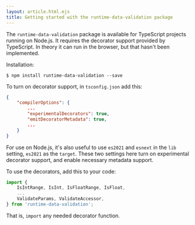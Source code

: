 ```yaml
---
layout: article.html.ejs
title: Getting started with the runtime-data-validation package
---
```


The `runtime-data-validation` package is available for TypeScript projects running on Node.js.  It requires the decorator support provided by TypeScript.  In theory it can run in the browser, but that hasn't been implemented.

Installation:

```
$ npm install runtime-data-validation --save
```

To turn on decorator support, in `tsconfig.json` add this:

```json
{
    "compilerOptions": {
        ...
        "experimentalDecorators": true,
        "emitDecoratorMetadata": true,
        ...
    }
}
```

For use on Node.js, it's also useful to use `es2021` and `esnext` in the `lib` setting, `es2021` as the `target`.  These two settings here turn on experimental decorator support, and enable necessary metadata support.

To use the decorators, add this to your code:

```js
import {
    IsIntRange, IsInt, IsFloatRange, IsFloat,
    ...
    ValidateParams, ValidateAccessor,
} from 'runtime-data-validation';
```

That is, `import` any needed decorator function.
